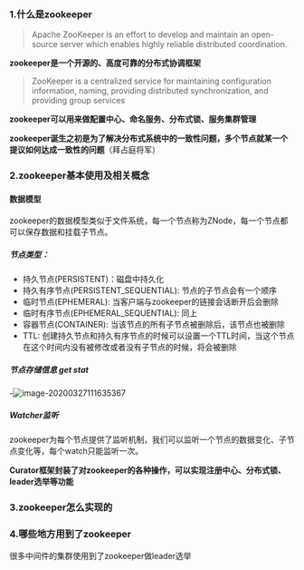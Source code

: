 ### 1.什么是zookeeper

> Apache ZooKeeper is an effort to develop and maintain an open-source server which enables highly reliable distributed coordination.

**zookeeper是一个开源的、高度可靠的分布式协调框架**

> ZooKeeper is a centralized service for maintaining configuration information, naming, providing distributed synchronization, and providing group services

**zookeeper可以用来做配置中心、命名服务、分布式锁、服务集群管理**

**zookeeper诞生之初是为了解决分布式系统中的一致性问题，多个节点就某一个提议如何达成一致性的问题**（拜占庭将军）

### 2.zookeeper基本使用及相关概念

#### 数据模型

zookeeper的数据模型类似于文件系统，每一个节点称为ZNode，每一个节点都可以保存数据和挂载子节点。

##### 节点类型：

- 持久节点(PERSISTENT)：磁盘中持久化
- 持久有序节点(PERSISTENT_SEQUENTIAL): 节点的子节点会有一个顺序
- 临时节点(EPHEMERAL): 当客户端与zookeeper的链接会话断开后会删除
- 临时有序节点(EPHEMERAL_SEQUENTIAL): 同上
- 容器节点(CONTAINER): 当该节点的所有子节点被删除后，该节点也被删除
- TTL: 创建持久节点和持久有序节点的时候可以设置一个TTL时间，当这个节点在这个时间内没有被修改或者没有子节点的时候，将会被删除

##### 节点存储信息 get stat

-![image-20200327111635367](/Users/yangf/Personal/Note/Resources/image-20200327111635367.png)



##### Watcher监听

zookeeper为每个节点提供了监听机制，我们可以监听一个节点的数据变化、子节点变化等，每个watch只能监听一次。

**Curator框架封装了对zookeeper的各种操作，可以实现注册中心、分布式锁、leader选举等功能**

### 3.zookeeper怎么实现的





### 4.哪些地方用到了zookeeper

很多中间件的集群使用到了zookeeper做leader选举